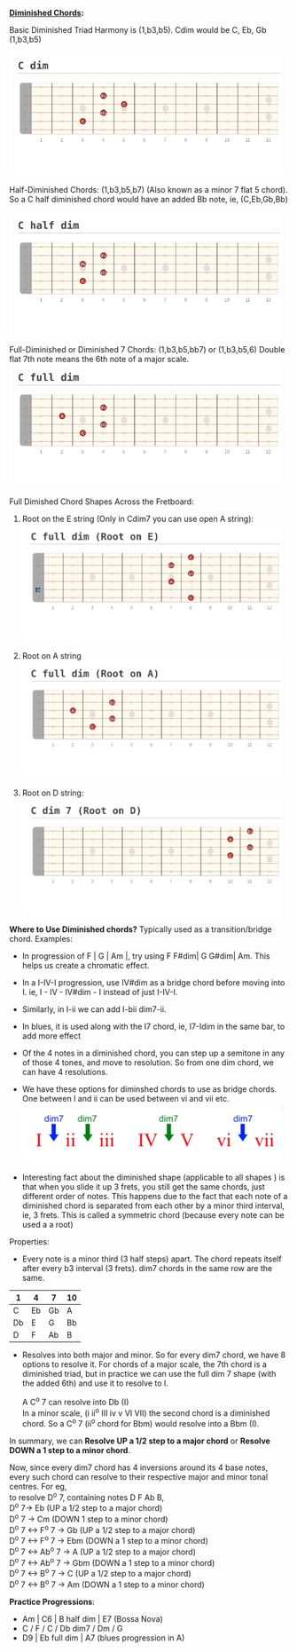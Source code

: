 
**[Diminished Chords](https://www.fretjam.com/diminished-7th-chords.html):**

Basic Diminished Triad Harmony is (1,b3,b5). Cdim would be C, Eb, Gb (1,b3,b5)

![C diminished chord](./images/C%20dim.png "C diminished chord")



Half-Diminished Chords: (1,b3,b5,b7)
(Also known as a minor 7 flat 5 chord). So a C half diminished chord would have an added Bb note, ie, (C,Eb,Gb,Bb)

![C half diminished chord](./images/C%20half%20dim.png "C half diminished chord")


Full-Diminished or Diminished 7 Chords: (1,b3,b5,bb7) or (1,b3,b5,6)
Double flat 7th note means the 6th note of a major scale. 
![C full diminished chord](./images/C%20full%20dim.png "C full diminished chord")


Full Dimished Chord Shapes Across the Fretboard: 

1. Root on the E string (Only in Cdim7 you can use open A string): 
![C full diminished](./images/C%20full%20dim%20(Root%20on%206).png)

2. Root on A string
![C full diminished](./images/C%20full%20dim%20(Root%20on%205).png)

3. Root on D string: 
![C full diminished](./images/C%20full%20dim%20(Root%20on%204).png)




**Where to Use Diminished chords?** 
Typically used as a transition/bridge chord. Examples:
- In progression of F    | G     | Am    |, try using F  F#dim| G G#dim| Am. This helps us create a chromatic effect. 

- In a I-IV-I progression, use IV#dim as a bridge chord before moving into I. ie, I - IV - IV#dim - I instead of just I-IV-I. 

- Similarly, in I-ii we can add I-bii dim7-ii. 

- In blues, it is used along with the I7 chord, ie, I7-Idim in the same bar, to add more effect 

- Of the 4 notes in a diminished chord, you can step up a semitone in any of those 4 tones, and move to resolution. So from one dim chord, we can have 4 resolutions. 

- We have these options for diminshed chords to use as bridge chords. One between I and ii can be used between vi and vii etc.
![options for diminished chords](./images/Diminished%20chords%20options.png)

- Interesting fact about the diminished shape (applicable to all shapes ) is that when you slide it up 3 frets, you still get the same chords, just different order of notes. This happens due to the fact that each note of a diminished chord is separated from each other by a minor third interval, ie, 3 frets. This is called a symmetric chord (because every note can be used a a root)

Properties: 
- Every note is a minor third (3 half steps) apart. The chord repeats itself after every b3 interval (3 frets). dim7 chords in the same row are the same. 

1   | 4  | 7   | 10            
----|----|-----|----
 C  | Eb | Gb  | A
 Db | E  | G   | Bb 
 D  | F  | Ab | B   

- Resolves into both major and minor. So for every dim7 chord, we have 8 options to resolve it. 
For chords of a major scale, the 7th chord is a diminished triad, but in practice we can use the full dim 7 shape (with the added 6th) and use it to resolve to I. 

    A C<sup>o</sup> 7 can resolve into Db (I)  
In a minor scale, (i ii<sup>o</sup> III iv v VI VII) the second chord is a diminished chord. So a C<sup>o</sup> 7 (ii<sup>o</sup> chord for Bbm) would resolve into a Bbm (I). 

In summary, we can **Resolve UP a 1/2 step to a major chord** or **Resolve DOWN a 1 step to a minor chord**.

Now, since every dim7 chord has 4 inversions around its 4 base notes, every such chord can resolve to their respective major and minor tonal centres. For eg, <br>
    to resolve D<sup>o</sup> 7, containing notes D F Ab B, <br>
    D<sup>o</sup> 7-> Eb (UP a 1/2 step to a major chord)<br>
    D<sup>o</sup> 7 -> Cm (DOWN 1 step to a minor chord)<br>
    D<sup>o</sup> 7 <-> F<sup>o</sup> 7 -> Gb (UP a 1/2 step to a major chord)<br>
    D<sup>o</sup> 7 <-> F<sup>o</sup> 7 -> Ebm (DOWN a 1 step to a minor chord)<br>
    D<sup>o</sup> 7 <-> Ab<sup>o</sup> 7 -> A (UP a 1/2 step to a major chord)<br>
    D<sup>o</sup> 7 <-> Ab<sup>o</sup> 7 -> Gbm (DOWN a 1 step to a minor chord)<br>
    D<sup>o</sup> 7 <-> B<sup>o</sup> 7 -> C (UP a 1/2 step to a major chord)<br>
    D<sup>o</sup> 7 <-> B<sup>o</sup> 7 -> Am (DOWN a 1 step to a minor chord)<br>



 
**Practice Progressions**: 
- Am | C6 | B half dim | E7 (Bossa Nova)
- C / F / C / Db dim7 / Dm / G 
- D9 | Eb full dim | A7 (blues progression in A)